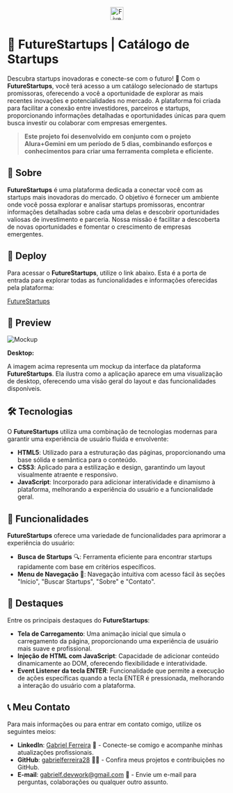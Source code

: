 <p align="center">
  <img src="https://github.com/user-attachments/assets/5dff5a6f-c6c1-488f-a36d-5048e7d3740e" alt="FiveCom Logo" width="30px">
</p>

# 🚀 FutureStartups | Catálogo de Startups

Descubra startups inovadoras e conecte-se com o futuro! 🌟 Com o **FutureStartups**, você terá acesso a um catálogo selecionado de startups promissoras, oferecendo a você a oportunidade de explorar as mais recentes inovações e potencialidades no mercado. A plataforma foi criada para facilitar a conexão entre investidores, parceiros e startups, proporcionando informações detalhadas e oportunidades únicas para quem busca investir ou colaborar com empresas emergentes.

> **Este projeto foi desenvolvido em conjunto com o projeto Alura+Gemini em um período de 5 dias, combinando esforços e conhecimentos para criar uma ferramenta completa e eficiente.**

## 📝 Sobre

**FutureStartups** é uma plataforma dedicada a conectar você com as startups mais inovadoras do mercado. O objetivo é fornecer um ambiente onde você possa explorar e analisar startups promissoras, encontrar informações detalhadas sobre cada uma delas e descobrir oportunidades valiosas de investimento e parceria. Nossa missão é facilitar a descoberta de novas oportunidades e fomentar o crescimento de empresas emergentes.

## 🚀 Deploy

Para acessar o **FutureStartups**, utilize o link abaixo. Esta é a porta de entrada para explorar todas as funcionalidades e informações oferecidas pela plataforma:

[FutureStartups](#) <!-- Substitua pelo link real da sua aplicação -->

## 📸 Preview

![Mockup](https://github.com/user-attachments/assets/9f7796ac-bdca-497b-8843-c03bb3a70b00)

**Desktop:**

A imagem acima representa um mockup da interface da plataforma **FutureStartups**. Ela ilustra como a aplicação aparece em uma visualização de desktop, oferecendo uma visão geral do layout e das funcionalidades disponíveis.

## 🛠️ Tecnologias

O **FutureStartups** utiliza uma combinação de tecnologias modernas para garantir uma experiência de usuário fluida e envolvente:

- **HTML5**: Utilizado para a estruturação das páginas, proporcionando uma base sólida e semântica para o conteúdo.
- **CSS3**: Aplicado para a estilização e design, garantindo um layout visualmente atraente e responsivo.
- **JavaScript**: Incorporado para adicionar interatividade e dinamismo à plataforma, melhorando a experiência do usuário e a funcionalidade geral.

## 🌟 Funcionalidades

**FutureStartups** oferece uma variedade de funcionalidades para aprimorar a experiência do usuário:

- **Busca de Startups** 🔍: Ferramenta eficiente para encontrar startups rapidamente com base em critérios específicos.
- **Menu de Navegação** 📑: Navegação intuitiva com acesso fácil às seções "Início", "Buscar Startups", "Sobre" e "Contato".


## 🌟 Destaques

Entre os principais destaques do **FutureStartups**:

- **Tela de Carregamento**: Uma animação inicial que simula o carregamento da página, proporcionando uma experiência de usuário mais suave e profissional.
- **Injeção de HTML com JavaScript**: Capacidade de adicionar conteúdo dinamicamente ao DOM, oferecendo flexibilidade e interatividade.
- **Event Listener da tecla ENTER**: Funcionalidade que permite a execução de ações específicas quando a tecla ENTER é pressionada, melhorando a interação do usuário com a plataforma.

## 📞 Meu Contato

Para mais informações ou para entrar em contato comigo, utilize os seguintes meios:

- **LinkedIn**: [Gabriel Ferreira](https://www.linkedin.com/in/gabrielferreira) 💼 - Conecte-se comigo e acompanhe minhas atualizações profissionais.
- **GitHub**: [gabrielferreira28](https://github.com/gabrielferreira28) 🧑‍💻 - Confira meus projetos e contribuições no GitHub.
- **E-mail**: [gabrielf.devwork@gmail.com](mailto:gabrielf.devwork@gmail.com) 📩 - Envie um e-mail para perguntas, colaborações ou qualquer outro assunto.

